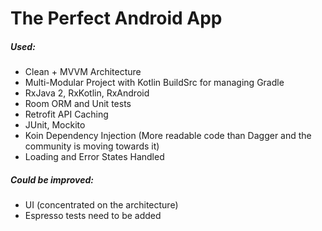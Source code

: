 # The Perfect Android App
##### Used:
 - Clean + MVVM Architecture
 - Multi-Modular Project with Kotlin BuildSrc for managing Gradle
 - RxJava 2, RxKotlin, RxAndroid
 - Room ORM and Unit tests
 - Retrofit API Caching
 - JUnit, Mockito
 - Koin Dependency Injection (More readable code than Dagger and the community is moving towards it)
 - Loading and Error States Handled
##### Could be improved:
 - UI (concentrated on the architecture)
 - Espresso tests need to be added